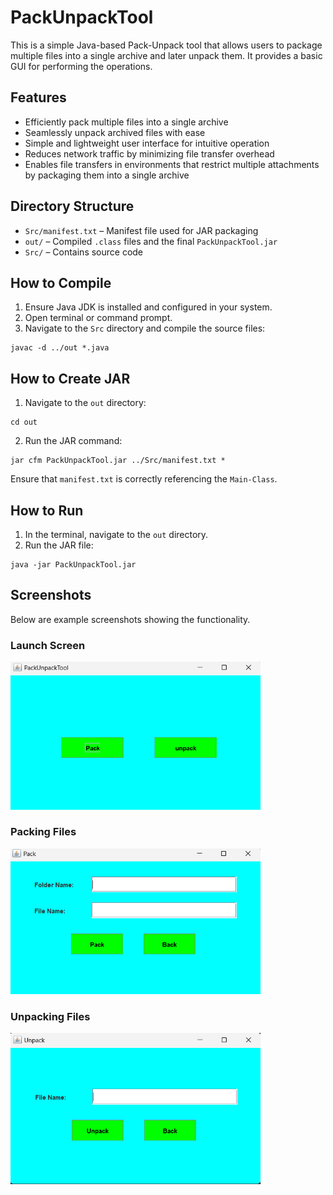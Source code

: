 # PackUnpackTool

This is a simple Java-based Pack-Unpack tool that allows users to package multiple files into a single archive and later unpack them. It provides a basic GUI for performing the operations.

## Features

- Efficiently pack multiple files into a single archive  
- Seamlessly unpack archived files with ease  
- Simple and lightweight user interface for intuitive operation  
- Reduces network traffic by minimizing file transfer overhead  
- Enables file transfers in environments that restrict multiple attachments by packaging them into a single archive


## Directory Structure

- `Src/manifest.txt` – Manifest file used for JAR packaging
- `out/` – Compiled `.class` files and the final `PackUnpackTool.jar`
- `Src/` – Contains source code

## How to Compile

1. Ensure Java JDK is installed and configured in your system.
2. Open terminal or command prompt.
3. Navigate to the `Src` directory and compile the source files:

```
javac -d ../out *.java
```

## How to Create JAR

1. Navigate to the `out` directory:

```
cd out
```

2. Run the JAR command:

```
jar cfm PackUnpackTool.jar ../Src/manifest.txt *
```

Ensure that `manifest.txt` is correctly referencing the `Main-Class`.

## How to Run

1. In the terminal, navigate to the `out` directory.
2. Run the JAR file:

```
java -jar PackUnpackTool.jar
```

## Screenshots

Below are example screenshots showing the functionality.

### Launch Screen
<img src="Screenshots/DashBoard.png" width="400"/>

### Packing Files
<img src="Screenshots/PackGui.png" width="400"/>

### Unpacking Files
<img src="Screenshots/UnpackGui.png" width="400"/>
